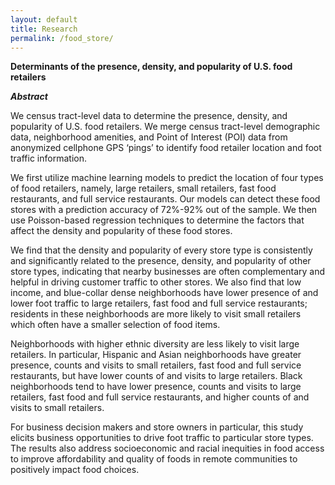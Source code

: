 ```yaml
---
layout: default
title: Research
permalink: /food_store/
---
```


**Determinants of the presence, density, and popularity of U.S. food retailers** 

***Abstract***

We census tract-level data to determine the presence, density, and popularity of U.S. food retailers. We merge census tract-level demographic data, neighborhood amenities, 
and Point of Interest (POI) data from anonymized cellphone GPS ‘pings’ to identify food retailer location and foot traffic information. 

We first utilize machine learning models to predict the location of four types of food retailers, namely, large retailers, small retailers, fast food restaurants, and full service restaurants. 
Our models can detect these food stores with a prediction accuracy of 72%-92% out of the sample. We then use Poisson-based regression techniques to determine the factors that affect the density and 
popularity of these food stores. 

We find that the density and popularity of every store type is consistently and significantly related to the presence, density, and popularity of other store types, 
indicating that nearby businesses are often complementary and helpful in driving customer traffic to other stores. 
We also find that low income, and blue-collar dense neighborhoods have lower presence of and lower foot traffic to large retailers, fast food and full service restaurants; 
residents in these neighborhoods are more likely to visit small retailers which often have a smaller selection of food items. 

Neighborhoods with higher ethnic diversity are less likely to visit large retailers. 
In particular, Hispanic and Asian neighborhoods have greater presence, counts and visits to small retailers, fast food and full service restaurants, but have lower counts of and visits to large retailers. 
Black neighborhoods tend to have lower presence, counts and visits to large retailers, fast food and full service restaurants, and higher counts of and visits to small retailers.

For business decision makers and store owners in particular, this study elicits business opportunities to drive foot traffic to particular store types. 
The results also address socioeconomic and racial inequities in food access to improve affordability and quality of foods in remote communities to positively impact food choices. 

